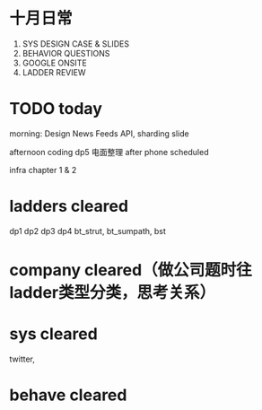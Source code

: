 # 十月日常
1. SYS DESIGN CASE & SLIDES
2. BEHAVIOR QUESTIONS
3. GOOGLE ONSITE
4. LADDER REVIEW

# TODO today
morning: Design News Feeds API, sharding slide

afternoon coding dp5
电面整理  after phone scheduled



infra chapter 1 & 2 

# ladders cleared
dp1 dp2 dp3 dp4
bt_strut, bt_sumpath, bst

# company cleared（做公司题时往ladder类型分类，思考关系）

# sys cleared
twitter,

# behave cleared
